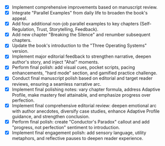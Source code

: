 - [x] Implement comprehensive improvements based on manuscript review.
- [x] Integrate "Parallel Examples" from daily life to broaden the book's appeal.
- [x] Add four additional non-job parallel examples to key chapters (Self-Regulation, Trust, Storytelling, Feedback).
- [x] Add new chapter "Breaking the Silence" and renumber subsequent chapters.
- [x] Update the book's introduction to the "Three Operating Systems" version.
- [x] Implement major editorial feedback to strengthen narrative, deepen author's story, and inject "Aha!" moments.
- [x] Perform final polish: add visual cues, pocket scripts, pacing enhancements, "hard mode" section, and gamified practice challenge.
- [x] Conduct final manuscript polish based on editorial and target reader reviews, ensuring a seamless narrative arc.
- [x] Implement final polishing notes: vary chapter formula, address Adaptive Profile, make mastery feel attainable, and emphasize progress over perfection.
- [x] Implement final comprehensive editorial review: deepen emotional arc with author anecdotes, diversify case studies, enhance Adaptive Profile guidance, and strengthen conclusion.
- [x] Perform final polish: create "Conductor's Paradox" callout and add "progress, not perfection" sentiment to introduction.
- [x] Implement final engagement polish: add sensory language, utility metaphors, and reflective pauses to deepen reader experience.
